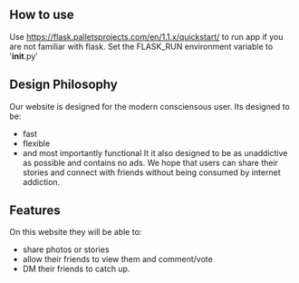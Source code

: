 ## How to use
Use https://flask.palletsprojects.com/en/1.1.x/quickstart/ to run app if you are not familiar with flask. Set the FLASK_RUN environment variable to '__init__.py'

## Design Philosophy
Our website is designed for the modern consciensous user. Its designed to be:
* fast
* flexible
* and most importantly functional
It it also designed to be as unaddictive as possible and contains no ads. We hope that users can share their stories and connect
with friends without being consumed by internet addiction.

## Features
On this website they will be able to:
* share photos or stories
* allow their friends to view them and comment/vote
* DM their friends to catch up.
